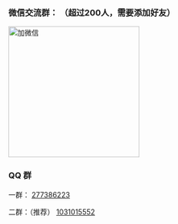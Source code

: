 ### 微信交流群： （超过200人，需要添加好友）

<img src="https://s1.ax1x.com/2020/07/04/NvcpM8.jpg" alt="加微信" width="260" height="260" align="bottom" />


### QQ 群

一群：  [277386223](https://jq.qq.com/?_wv=1027&k=aaetFYo1)

二群：（推荐） [1031015552](https://jq.qq.com/?_wv=1027&k=Ay5jLfqo)
